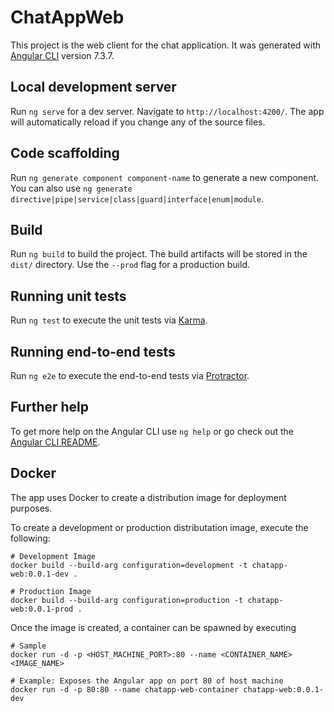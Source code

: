 # ChatAppWeb

This project is the web client for the chat application. It was generated with [Angular CLI](https://github.com/angular/angular-cli) version 7.3.7.

## Local development server

Run `ng serve` for a dev server. Navigate to `http://localhost:4200/`. The app will automatically reload if you change any of the source files.

## Code scaffolding

Run `ng generate component component-name` to generate a new component. You can also use `ng generate directive|pipe|service|class|guard|interface|enum|module`.

## Build

Run `ng build` to build the project. The build artifacts will be stored in the `dist/` directory. Use the `--prod` flag for a production build.

## Running unit tests

Run `ng test` to execute the unit tests via [Karma](https://karma-runner.github.io).

## Running end-to-end tests

Run `ng e2e` to execute the end-to-end tests via [Protractor](http://www.protractortest.org/).

## Further help

To get more help on the Angular CLI use `ng help` or go check out the [Angular CLI README](https://github.com/angular/angular-cli/blob/master/README.md).

## Docker

The app uses Docker to create a distribution image for deployment purposes.

To create a development or production distributation image, execute the following:

```
# Development Image
docker build --build-arg configuration=development -t chatapp-web:0.0.1-dev .

# Production Image
docker build --build-arg configuration=production -t chatapp-web:0.0.1-prod .
```

Once the image is created, a container can be spawned by executing

```
# Sample
docker run -d -p <HOST_MACHINE_PORT>:80 --name <CONTAINER_NAME> <IMAGE_NAME>

# Example: Exposes the Angular app on port 80 of host machine
docker run -d -p 80:80 --name chatapp-web-container chatapp-web:0.0.1-dev
```
